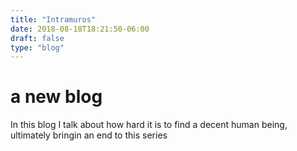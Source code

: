 ```yaml
---
title: "Intramuros"
date: 2018-08-18T18:21:50-06:00
draft: false
type: "blog"
---
```


# a new blog

In this blog I talk about how hard it is to find a decent human being, ultimately bringin an end to this series

